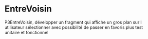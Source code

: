 # EntreVoisin
P3EntreVoisin, développer un fragment qui affiche un gros plan sur l utilisateur sélectionner avec possibilité de passer en favoris plus test unitaire et fonctionnel
